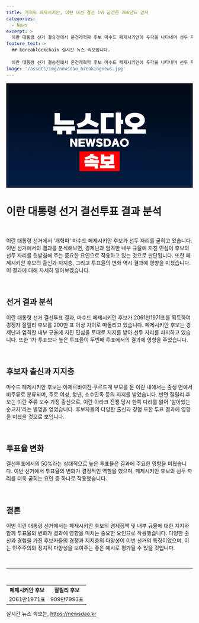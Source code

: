 ```yaml
---
title: 개혁파 페제시키안, 이란 대선 결선 1위 굳건한 200만표 앞서
categories:
  - News
excerpt: >
  이란 대통령 선거 결승전에서 온건개혁파 후보 마수드 페제시키안이 두각을 나타내며 선두 자리를 유지하고 있다. 페제시키안 후보는 경제난과 엄격한 내부 규율에 지친 민심을 당선 이유로 평가받았으며, 경쟁자 잘릴리에 이은 약 200만 표 차이를 보이고 있다. 이란 주류 보수 출신과 비주류로 분류된 개혁파 페제시키안 후보의 대립은 이란 정치의 새로운 흐름을 보여주고 있으며, 최종 결과에 대한 관심이 높다. (150자)
feature_text: >
  ## koreablockchain 실시간 뉴스 속보입니다.

  이란 대통령 선거 결승전에서 온건개혁파 후보 마수드 페제시키안이 두각을 나타내며 선두 자리를 유지하고 있다. 페제시키안 후보는 경제난과 엄격한 내부 규율에 지친 민심을 당선 이유로 평가받았으며, 경쟁자 잘릴리에 이은 약 200만 표 차이를 보이고 있다. 이란 주류 보수 출신과 비주류로 분류된 개혁파 페제시키안 후보의 대립은 이란 정치의 새로운 흐름을 보여주고 있으며, 최종 결과에 대한 관심이 높다. (150자)
image: '/assets/img/newsdao_breakingnews.jpg'
---
```


<p><img src="/assets/img/newsdao_breakingnews.jpg" alt="koreablockchain 속보" /></p>

<h1 data-ke-size="size24"><b>이란 대통령 선거 결선투표 결과 분석</b></h1>

<p data-ke-size="size16">&nbsp;</p>

<p>이란 대통령 선거에서 '개혁파' 마수드 페제시키안 후보가 선두 자리를 굳히고 있습니다. 이번 선거에서의 결과를 분석해보면, 경제난과 엄격한 내부 규율에 지친 민심이 후보의 선두 자리를 뒷받침해 주는 중요한 요인으로 작용하고 있는 것으로 판단됩니다. 또한 페제시키안 후보의 출신과 지지층, 그리고 투표율의 변화 역시 결과에 영향을 미쳤습니다. 이 결과에 대해 자세히 알아보겠습니다.</p>

<p data-ke-size="size16">&nbsp;</p>

<h2 data-ke-size="size22"><b>선거 결과 분석</b></h2>

<p>이란 대통령 선거 결선투표 결과, 마수드 페제시키안 후보가 2061만1971표를 획득하여 경쟁자 잘릴리 후보를 200만 표 이상 차이로 따돌리고 있습니다. 페제시키안 후보는 경제난과 엄격한 내부 규율에 지친 민심을 토대로 지지를 받아 선두 자리를 차지하고 있습니다. 또한 1차 투표보다 높은 투표율이 두번째 투표에서의 결과에 영향을 주었습니다.</p>

<p data-ke-size="size16">&nbsp;</p>

<h2 data-ke-size="size22"><b>후보자 출신과 지지층</b></h2>

<p>마수드 페제시키안 후보는 아제르바이잔·쿠르드계 부모를 둔 이란 내에서는 출생 면에서 비주류로 분류되며, 주로 여성, 청년, 소수민족 등의 지지를 받았습니다. 반면 잘릴리 후보는 이란 주류 보수 가정 출신으로, 이란·이라크 전쟁 당시 한쪽 다리를 잃어 '살아있는 순교자'라는 별명을 얻었습니다. 후보자들의 다양한 출신과 경험 또한 투표 결과에 영향을 미쳤을 것으로 보입니다.</p>

<p data-ke-size="size16">&nbsp;</p>

<h2 data-ke-size="size22"><b>투표율 변화</b></h2>

<p>결선투표에서의 50%라는 상대적으로 높은 투표율은 결과에 주요한 영향을 미쳤습니다. 이번 선거에서 투표율의 변화가 결정적인 역할을 했으며, 페제시키안 후보의 선두 자리를 더욱 굳히는 요인 중 하나로 작용했습니다.</p>

<p data-ke-size="size16">&nbsp;</p>

<h2 data-ke-size="size22"><b>결론</b></h2>

<p>이번 이란 대통령 선거에서는 페제시키안 후보의 경제정책 및 내부 규율에 대한 지지와 함께 투표율의 변화가 결과에 영향을 미치는 중요한 요인으로 작용했습니다. 다양한 출신과 경험을 가진 후보자들의 경쟁과 지지층의 다양성이 이번 선거의 특징이었으며, 이는 민주주의와 정치적 다양성을 보여주는 좋은 예시로 평가될 수 있을 것입니다.</p>

<p data-ke-size="size16">&nbsp;</p>

<hr>

<p data-ke-size="size16">&nbsp;</p>

<table>
    <tbody>
        <tr>
            <td style="text-align: center; height: 17px;"><b>페제시키안 후보</b></td>
            <td style="text-align: center; height: 17px;"><b>잘릴리 후보</b></td>
        </tr>
        <tr>
            <td style="text-align: center; height: 17px;">2061만1971표</td>
            <td style="text-align: center; height: 17px;">909만7993표</td>
        </tr>
    </tbody>
</table>
실시간 뉴스 속보는, <a href="https://newsdao.kr" rel="dofollow">https://newsdao.kr</a>


